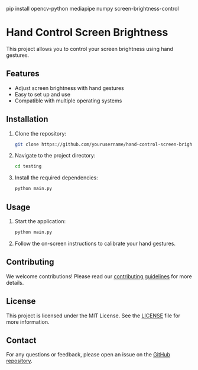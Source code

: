 pip install opencv-python mediapipe numpy screen-brightness-control

# Hand Control Screen Brightness

This project allows you to control your screen brightness using hand gestures.

## Features

- Adjust screen brightness with hand gestures
- Easy to set up and use
- Compatible with multiple operating systems

## Installation

1. Clone the repository:
   ```sh
   git clone https://github.com/yourusername/hand-control-screen-brightness.git
   ```
2. Navigate to the project directory:
   ```sh
   cd testing
   ```
3. Install the required dependencies:
   ```sh
   python main.py
   ```

## Usage

1. Start the application:
   ```sh
   python main.py
   ```
2. Follow the on-screen instructions to calibrate your hand gestures.

## Contributing

We welcome contributions! Please read our [contributing guidelines](CONTRIBUTING.md) for more details.

## License

This project is licensed under the MIT License. See the [LICENSE](LICENSE) file for more information.

## Contact

For any questions or feedback, please open an issue on the [GitHub repository](https://github.com/yourusername/hand-control-screen-brightness).
